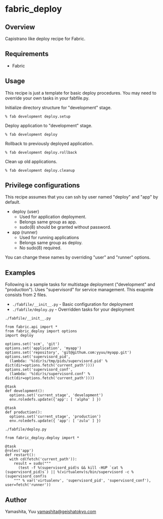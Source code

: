 # fabric_deploy

## Overview

Capistrano like deploy recipe for Fabric.


## Requirements

* Fabric


## Usage

This recipe is just a template for basic deploy procedures.
You may need to override your own tasks in your fabfile.py.

Initialize directory structure for "development" stage.

    % fab development deploy.setup

Deploy application to "development" stage.

    % fab development deploy

Rollback to previously deployed application.

    % fab development deploy.rollback

Clean up old applications.

    % fab development deploy.cleanup


## Privilege configurations

This recipe assumes that you can ssh by user named "deploy" and "app" by default.

* deploy (user)
  * Used for application deployment.
  * Belongs same group as app.
  * sudo(8) should be granted without password.
* app (runner)
  * Used for running applications
  * Belongs same group as deploy.
  * No sudo(8) required.

You can change these names by overriding "user" and "runner" options.


## Examples

Following is a sample tasks for multistage deployment ("development" and "production").
Uses "supervisord" for service management.  This exapmle consists from 2 files.

* `./fabfile/__init__.py` - Basic configuration for deployment
* `./fabfile/deploy.py` - Overridden tasks for your deployment

`./fabfile/__init__.py`

    from fabric.api import *
    from fabric_deploy import options
    import deploy
    
    options.set('scm', 'git')
    options.set('application', 'myapp')
    options.set('repository', 'git@githum.com:yyuu/myapp.git')
    options.set('supervisord_pid',
      (lambda: '%(dir)s/tmp/pids/supervisord.pid' % dict(dir=options.fetch('current_path'))))
    options.set('supervisord_conf',
      (lambda: '%(dir)s/supervisord.conf' % dict(dir=options.fetch('current_path'))))
    
    @task
    def development():
      options.set('current_stage', 'development')
      env.roledefs.update({'app': [ 'alpha' ] })
    
    @task
    def production():
      options.set('current_stage', 'production')
      env.roledefs.update({ 'app': [ 'zulu' ] })


`./fabfile/deploy.py`

    from fabric_deploy.deploy import *
    
    @task
    @roles('app')
    def restart():
      with cd(fetch('current_path')):
        result = sudo("""
          (test -f %(supervisord_pid)s && kill -HUP `cat %(supervisord_pid)s`) || %(virtualenv)s/bin/supervisord -c %(supervisord_conf)s
        """ % var('virtualenv', 'supervisord_pid', 'supervisord_conf'), user=fetch('runner'))


## Author

Yamashita, Yuu <yamashita@geishatokyo.com>
